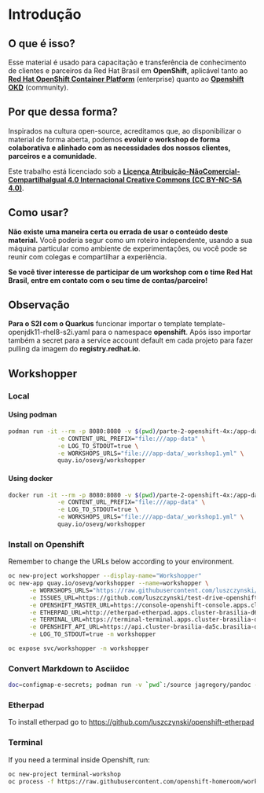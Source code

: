 # Introdução

## O que é isso?

Esse material é usado para capacitação e transferência de conhecimento de clientes e parceiros da Red Hat Brasil em **OpenShift**, aplicável tanto ao [**Red Hat OpenShift Container Platform**](https://www.openshift.com/container-platform/index.html) \(enterprise\) quanto ao [**Openshift OKD**](https://www.okd.io/) \(community\).

## Por que dessa forma?

Inspirados na cultura open-source, acreditamos que, ao disponibilizar o material de forma aberta, podemos **evoluir o workshop de forma colaborativa e alinhado com as necessidades dos nossos clientes, parceiros e a comunidade**.

Este trabalho está licenciado sob a [**Licença Atribuição-NãoComercial-CompartilhaIgual 4.0 Internacional Creative Commons \(CC BY-NC-SA 4.0\)**](https://creativecommons.org/licenses/by-nc-sa/4.0/deed.pt_BR).

## Como usar?

**Não existe uma maneira certa ou errada de usar o conteúdo deste material.** Você poderia segur como um roteiro independente, usando a sua máquina particular como ambiente de experimentações, ou você pode se reunir com colegas e compartilhar a experiência.

**Se você tiver interesse de participar de um workshop com o time Red Hat Brasil, entre em contato com o seu time de contas/parceiro!**


## Observação

**Para o S2I com o Quarkus** funcionar importar o template template-openjdk11-rhel8-s2i.yaml para o namespace **openshift**. Após isso importar também a secret para a service account default em cada projeto para fazer pulling da imagem do **registry.redhat.io**.

## Workshopper

### Local

#### Using podman

```bash
podman run -it --rm -p 8080:8080 -v $(pwd)/parte-2-openshift-4x:/app-data \
              -e CONTENT_URL_PREFIX="file:///app-data" \
              -e LOG_TO_STDOUT=true \
              -e WORKSHOPS_URLS="file:///app-data/_workshop1.yml" \
              quay.io/osevg/workshopper
```

#### Using docker

```bash
docker run -it --rm -p 8080:8080 -v $(pwd)/parte-2-openshift-4x:/app-data \
              -e CONTENT_URL_PREFIX="file:///app-data" \
              -e LOG_TO_STDOUT=true \
              -e WORKSHOPS_URLS="file:///app-data/_workshop1.yml" \
              quay.io/osevg/workshopper
```

### Install on Openshift

Remember to change the URLs below according to your environment.

```bash
oc new-project workshopper --display-name="Workshopper"
oc new-app quay.io/osevg/workshopper --name=workshopper \
      -e WORKSHOPS_URLS="https://raw.githubusercontent.com/luszczynski/test-drive-openshift/master/parte-2-openshift-4x/_workshop1.yml" \
      -e ISSUES_URL=https://github.com/luszczynski/test-drive-openshift/issues \
      -e OPENSHIFT_MASTER_URL=https://console-openshift-console.apps.cluster-brasilia-d6ec.brasilia-d6ec.example.opentlc.com/ \
      -e ETHERPAD_URL=http://etherpad-etherpad.apps.cluster-brasilia-d6ec.brasilia-d6ec.example.opentlc.com/p/workshop \
      -e TERMINAL_URL=https://terminal-terminal.apps.cluster-brasilia-d6ec.brasilia-d6ec.example.opentlc.com/ \
      -e OPENSHIFT_API_URL=https://api.cluster-brasilia-da5c.brasilia-da5c.example.opentlc.com:6443 \
      -e LOG_TO_STDOUT=true -n workshopper

oc expose svc/workshopper -n workshopper
```

### Convert Markdown to Asciidoc

```bash
doc=configmap-e-secrets; podman run -v `pwd`:/source jagregory/pandoc --atx-headers --normalize --verbose --wrap=none --reference-links -s -S -t asciidoc -o parte-2-openshift-4x/$doc.adoc parte-2-openshift-4x/$doc.md
```

### Etherpad

To install etherpad go to https://github.com/luszczynski/openshift-etherpad

### Terminal

If you need a terminal inside Openshift, run:

```bash
oc new-project terminal-workshop
oc process -f https://raw.githubusercontent.com/openshift-homeroom/workshop-spawner/develop/templates/terminal-server-production.json --param SPAWNER_NAMESPACE=`oc project --short` --param CLUSTER_SUBDOMAIN=apps.cluster-brasilia-da5c.brasilia-da5c.example.opentlc.com | oc apply -f -
```